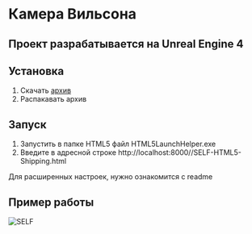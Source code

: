 # Камера Вильсона
## Проект разрабатывается на Unreal Engine 4

## Установка
1) Скачать [архив](https://disk.yandex.com/d/NRNFiOGr6U3fsw)
2) Распакавать архив
## Запуск
1) Запустить в папке HTML5 файл HTML5LaunchHelper.exe
2) Введите в адресной строке http://localhost:8000//SELF-HTML5-Shipping.html

Для расширенных настроек, нужно ознакомится с readme

## Пример работы
![SELF](https://github.com/bmstu-depl-sf/phycube-unreal/assets/66165270/09b0a057-f5cd-4d6b-ba31-e60d9c074165)
